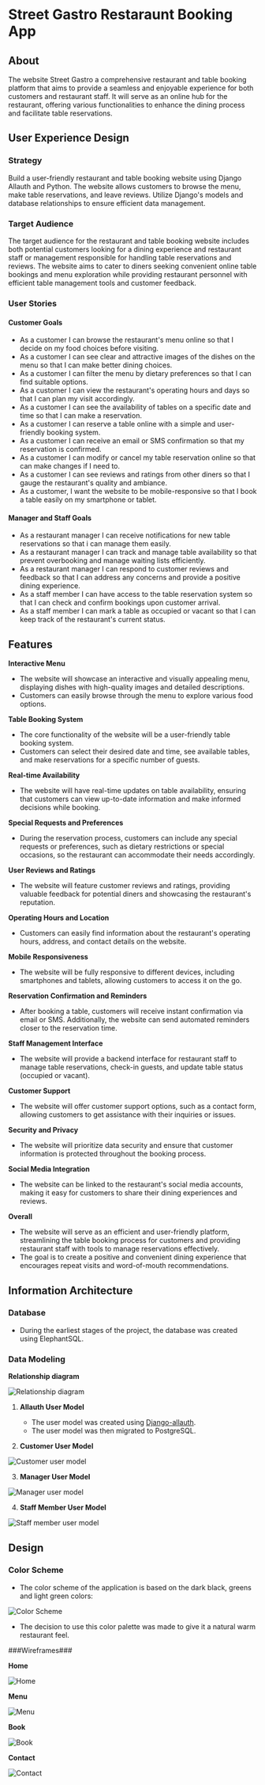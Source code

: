 # Street Gastro Restaraunt Booking App

## About

The website Street Gastro a comprehensive restaurant and table booking platform that aims to provide a seamless and enjoyable experience for both customers and restaurant staff. It will serve as an online hub for the restaurant, offering various functionalities to enhance the dining process and facilitate table reservations.

## User Experience Design

### Strategy

Build a user-friendly restaurant and table booking website using Django Allauth and Python. The website allows customers to browse the menu, make table reservations, and leave reviews. Utilize Django's models and database relationships to ensure efficient data management.

### Target Audience

The target audience for the restaurant and table booking website includes both potential customers looking for a dining experience and restaurant staff or management responsible for handling table reservations and reviews. The website aims to cater to diners seeking convenient online table bookings and menu exploration while providing restaurant personnel with efficient table management tools and customer feedback.

### User Stories

#### Customer Goals

- As a customer I can browse the restaurant's menu online so that I decide on my food choices before visiting.
- As a customer I can see clear and attractive images of the dishes on the menu so that I can make better dining choices.
- As a customer I can filter the menu by dietary preferences so that I can find suitable options.
- As a customer I can view the restaurant's operating hours and days so that I can plan my visit accordingly.
- As a customer I can see the availability of tables on a specific date and time so that I can make a reservation.
- As a customer I can reserve a table online with a simple and user-friendly booking system.
- As a customer I can receive an email or SMS confirmation so that my reservation is confirmed.
- As a customer I can modify or cancel my table reservation online so that can make changes if I need to.
- As a customer I can see reviews and ratings from other diners so that I gauge the restaurant's quality and ambiance.
- As a customer, I want the website to be mobile-responsive so that I book a table easily on my smartphone or tablet.

#### Manager and Staff Goals

- As a restaurant manager I can receive notifications for new table reservations so that i can manage them easily.
- As a restaurant manager I can track and manage table availability so that prevent overbooking and manage waiting lists efficiently.
- As a restaurant manager I can respond to customer reviews and feedback so that I can address any concerns and provide a positive dining experience.
- As a staff member I can have access to the table reservation system so that I can check and confirm bookings upon customer arrival.
- As a staff member I can mark a table as occupied or vacant so that I can keep track of the restaurant's current status.


## Features

**Interactive Menu**
- The website will showcase an interactive and visually appealing menu, displaying dishes with high-quality images and detailed descriptions. 
- Customers can easily browse through the menu to explore various food options.

**Table Booking System**
- The core functionality of the website will be a user-friendly table booking system. 
- Customers can select their desired date and time, see available tables, and make reservations for a specific number of guests.

**Real-time Availability**
- The website will have real-time updates on table availability, ensuring that customers can view up-to-date information and make informed decisions while booking.


**Special Requests and Preferences**
- During the reservation process, customers can include any special requests or preferences, such as dietary restrictions or special occasions, so the restaurant can accommodate their needs accordingly.

**User Reviews and Ratings**
- The website will feature customer reviews and ratings, providing valuable feedback for potential diners and showcasing the restaurant's reputation.

**Operating Hours and Location**
- Customers can easily find information about the restaurant's operating hours, address, and contact details on the website.

**Mobile Responsiveness**
- The website will be fully responsive to different devices, including smartphones and tablets, allowing customers to access it on the go.

**Reservation Confirmation and Reminders**
- After booking a table, customers will receive instant confirmation via email or SMS. Additionally, the website can send automated reminders closer to the reservation time.

**Staff Management Interface**
- The website will provide a backend interface for restaurant staff to manage table reservations, check-in guests, and update table status (occupied or vacant).

**Customer Support**
- The website will offer customer support options, such as a contact form, allowing customers to get assistance with their inquiries or issues.

**Security and Privacy**
- The website will prioritize data security and ensure that customer information is protected throughout the booking process.

**Social Media Integration**
- The website can be linked to the restaurant's social media accounts, making it easy for customers to share their dining experiences and reviews.

**Overall**
- The website will serve as an efficient and user-friendly platform, streamlining the table booking process for customers and providing restaurant staff with tools to manage reservations effectively. 
- The goal is to create a positive and convenient dining experience that encourages repeat visits and word-of-mouth recommendations.

## Information Architecture

### Database

- During the earliest stages of the project, the database was created using ElephantSQL.

### Data Modeling

**Relationship diagram**

![Relationship diagram](static/images/relational-diagram%20.jpg)

1. **Allauth User Model**
    - The user model was created using [Django-allauth](https://django-allauth.readthedocs.io/en/latest/).
    - The user model was then migrated to PostgreSQL.

2. **Customer User Model**

![Customer user model](static/images/customer-user-model.png)

3. **Manager User Model**
   
![Manager user model](static/images/manager-user-model.png)

4. **Staff Member User Model**

![Staff member user model](static/images/staff-member-user-model.png)


## Design


### Color Scheme

- The color scheme of the application is based on the dark black, greens and light green colors:

![Color Scheme](static/images/color-palette.png)

- The decision to use this color palette was made to give it a natural warm restaurant feel.

###Wireframes###

**Home**

![Home](static/images/wireframe-home.jpg)

**Menu**

![Menu](static/images/wireframe-menu.jpg)

**Book**

![Book](static/images/wireframe-book.jpg)

**Contact**

![Contact](static/images/wireframe-contact.jpg)



